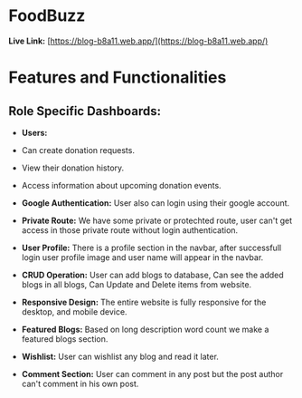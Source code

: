 # FoodBuzz

**Live Link:** [https://blog-b8a11.web.app/](https://blog-b8a11.web.app/)

# Features and Functionalities

## Role Specific Dashboards:

- **Users:**
- Can create donation requests.
- View their donation history.
- Access information about upcoming donation events.

- **Google Authentication:** User also can login using their google account.
- **Private Route:** We have some private or protechted route, user can't get access in those private route without login authentication.
- **User Profile:** There is a profile section in the navbar, after successfull login user profile image and user name will appear in the navbar.
- **CRUD Operation:** User can add blogs to database, Can see the added blogs in all blogs, Can Update and Delete items from website.
- **Responsive Design:** The entire website is fully responsive for the desktop, and mobile device.
- **Featured Blogs:** Based on long description word count we make a featured blogs section.
- **Wishlist:** User can wishlist any blog and read it later.
- **Comment Section:** User can comment in any post but the post author can't comment in his own post.
